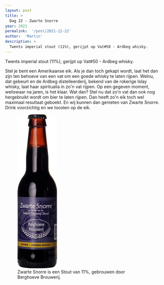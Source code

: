 ```yaml
---
layout: post
title: >
  Dag 22 - Zwarte Snorre
year: 2021
permalink:  '/post/2021-12-22'
author:  'Martin'
description: >
  Twents imperial stout (11%), gerijpt op Vat#50 - Ardbeg whisky.
---
```

<p class='intro'><span class='dropcap'>T</span>wents imperial stout (11%), gerijpt op Vat#50 - Ardbeg whisky.</p>

Stel je bent een Amerikaanse eik. Als je dan toch gekapt wordt, laat het dan zijn ten behoeve van een vat om een goede whisky te laten rijpen. Welnu, dat gebeurt en de Ardbeg distelleerderij, bekend van de rokerige Islay whisky, laat haar spiritualia in zo'n vat rijpen. Op een gegeven moment, weliswaar na jaren, is het klaar. Wat dan? Stel nu dat zo'n vat dan ook nog hergebruikt wordt om bier te laten rijpen. Dan heeft zo'n eik toch wel maximaal resultaat geboekt. En wij kunnen dan genieten van Zwarte Snorre. Drink voorzichtig en we toosten op de eik.

<figure><img src='/assets/img/beer_2021-12-22.jpg' alt=''/> <figcaption>Zwarte Snorre is een Stout van 11%, gebrouwen door Berghoeve Brouwerij.</figcaption></figure>
